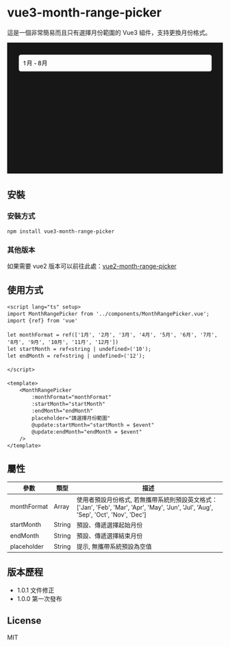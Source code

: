 # vue3-month-range-picker

這是一個非常簡易而且只有選擇月份範圍的 Vue3 組件，支持更換月份格式。

![範例](https://github.com/traveltime1221/vue3-month-range-picker/raw/main/src/assets/image/example.gif)

## 安裝

### 安裝方式
```
npm install vue3-month-range-picker
```

### 其他版本
如果需要 vue2 版本可以前往此處：[vue2-month-range-picker](https://www.npmjs.com/package/vue2-month-range-picker)

## 使用方式
```
<script lang="ts" setup>
import MonthRangePicker from '../components/MonthRangePicker.vue';
import {ref} from 'vue'

let monthFormat = ref(['1月', '2月', '3月', '4月', '5月', '6月', '7月', '8月', '9月', '10月', '11月', '12月'])
let startMonth = ref<string | undefined>('10');
let endMonth = ref<string | undefined>('12');

</script>

<template>
    <MonthRangePicker
        :monthFormat="monthFormat"
        :startMonth="startMonth"
        :endMonth="endMonth"
        placeholder="請選擇月份範圍"
        @update:startMonth="startMonth = $event"
        @update:endMonth="endMonth = $event"
    />
</template>

```

## 屬性
|  參數 | 類型 | 描述 | 
| -------- | -------- | -------- | 
| monthFormat    | Array     | 使用者預設月份格式, 若無攜帶系統則預設英文格式：['Jan', 'Feb', 'Mar', 'Apr', 'May', 'Jun', 'Jul', 'Aug', 'Sep', 'Oct', 'Nov', 'Dec']    | 
| startMonth    | String     | 預設、傳遞選擇起始月份    |
| endMonth    | String     | 預設、傳遞選擇結束月份    | 
| placeholder    | String     | 提示, 無攜帶系統預設為空值    | 


## 版本歷程
* 1.0.1 文件修正
* 1.0.0 第一次發布

## License
MIT
